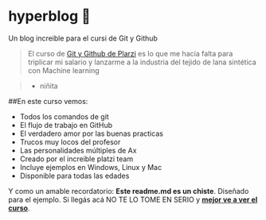 # hyperblog 💚
Un blog increible para el cursi de Git y Github

> El curso de [Git y Github de Plarzi](https://platzi.com/clases/1557-git-github/19977-readmemd-es-una-excelente-practica/ "Git y Github de Plarzi") es lo que me hacia falta para triplicar mi salario y lanzarme a la industria del tejido de lana sintética con Machine learning

> - niñita

##En este curso vemos:
* Todos los comandos de git
* El flujo de trabajo en GitHub
* El verdadero amor por las buenas practicas
* Trucos muy locos del profesor
* Las personalidades múltiples de Ax
* Creado por el increible platzi team
* Incluye ejemplos en Windows, Linux y Mac
* Disponible para todas las edades

Y como un amable recordatorio: **Este readme.md es un chiste**. Diseñado para el ejemplo. Si llegás acá NO TE LO TOME EN SERIO y [**mejor ve a ver el curso**](https://platzi.com/clases/1557-git-github/19977-readmemd-es-una-excelente-practica/ "mejor ve a ver el curs").